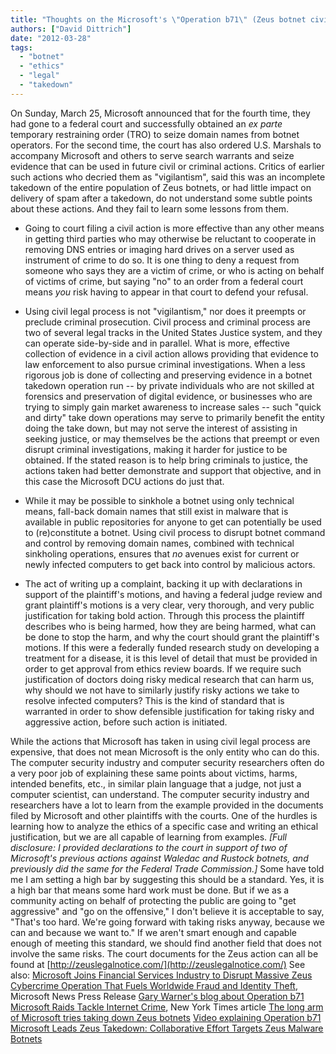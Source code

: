 ```yaml
---
title: "Thoughts on the Microsoft's \"Operation b71\" (Zeus botnet civil legal action)"
authors: ["David Dittrich"]
date: "2012-03-28"
tags: 
  - "botnet"
  - "ethics"
  - "legal"
  - "takedown"
---
```


On Sunday, March 25, Microsoft announced that for the fourth time, they had gone to a federal court and successfully obtained an _ex parte_ temporary restraining order (TRO) to seize domain names from botnet operators. For the second time, the court has also ordered U.S. Marshals to accompany Microsoft and others to serve search warrants and seize evidence that can be used in future civil or criminal actions. Critics of earlier such actions who decried them as "vigilantism", said this was an incomplete takedown of the entire population of Zeus botnets, or had little impact on delivery of spam after a takedown, do not understand some subtle points about these actions. And they fail to learn some lessons from them.

  

  
- Going to court filing a civil action is more effective than any other means in getting third parties who may otherwise be reluctant to cooperate in removing DNS entries or imaging hard drives on a server used as instrument of crime to do so. It is one thing to deny a request from someone who says they are a victim of crime, or who is acting on behalf of victims of crime, but saying "no" to an order from a federal court means _you_ risk having to appear in that court to defend your refusal.
  
- Using civil legal process is not "vigilantism," nor does it preempts or preclude criminal prosecution. Civil process and criminal process are two of several legal tracks in the United States Justice system, and they can operate side-by-side and in parallel. What is more, effective collection of evidence in a civil action allows providing that evidence to law enforcement to also pursue criminal investigations. When a less rigorous job is done of collecting and preserving evidence in a botnet takedown operation run -- by private individuals who are not skilled at forensics and preservation of digital evidence, or businesses who are trying to simply gain market awareness to increase sales -- such "quick and dirty" take down operations may serve to primarily benefit the entity doing the take down, but may not serve the interest of assisting in seeking justice, or may themselves be the actions that preempt or even disrupt criminal investigations, making it harder for justice to be obtained. If the stated reason is to help bring criminals to justice, the actions taken had better demonstrate and support that objective, and in this case the Microsoft DCU actions do just that.
  
- While it may be possible to sinkhole a botnet using only technical means, fall-back domain names that still exist in malware that is available in public repositories for anyone to get can potentially be used to (re)constitute a botnet. Using civil process to disrupt botnet command and control by removing domain names, combined with technical sinkholing operations, ensures that _no_ avenues exist for current or newly infected computers to get back into control by malicious actors.
  
- The act of writing up a complaint, backing it up with declarations in support of the plaintiff's motions, and having a federal judge review and grant plaintiff's motions is a very clear, very thorough, and very public justification for taking bold action. Through this process the plaintiff describes who is being harmed, how they are being harmed, what can be done to stop the harm, and why the court should grant the plaintiff's motions. If this were a federally funded research study on developing a treatment for a disease, it is this level of detail that must be provided in order to get approval from ethics review boards. If we require such justification of doctors doing risky medical research that can harm us, why should we not have to similarly justify risky actions we take to resolve infected computers? This is the kind of standard that is warranted in order to show defensible justification for taking risky and aggressive action, before such action is initiated.
  

  

While the actions that Microsoft has taken in using civil legal process are expensive, that does not mean Microsoft is the only entity who can do this. The computer security industry and computer security researchers often do a very poor job of explaining these same points about victims, harms, intended benefits, etc., in similar plain language that a judge, not just a computer scientist, can understand. The computer security industry and researchers have a lot to learn from the example provided in the documents filed by Microsoft and other plaintiffs with the courts. One of the hurdles is learning how to analyze the ethics of a specific case and writing an ethical justification, but we are all capable of learning from examples. _\[Full disclosure: I provided declarations to the court in support of two of Microsoft's previous actions against Waledac and Rustock botnets, and previously did the same for the Federal Trade Commission.\]_ Some have told me I am setting a high bar by suggesting this should be a standard. Yes, it is a high bar that means some hard work must be done. But if we as a community acting on behalf of protecting the public are going to "get aggressive" and "go on the offensive," I don't believe it is acceptable to say, "That's too hard. We're going forward with taking risks anyway, because we can and because we want to." If we aren't smart enough and capable enough of meeting this standard, we should find another field that does not involve the same risks. The court documents for the Zeus action can all be found at [http://zeuslegalnotice.com/](http://zeuslegalnotice.com/) See also: [Microsoft Joins Financial Services Industry to Disrupt Massive Zeus Cybercrime Operation That Fuels Worldwide Fraud and Identity Theft](http://www.microsoft.com/Presspass/press/2012/mar12/03-25CybercrimePR.mspx), Microsoft News Press Release [Gary Warner's blog about Operation b71](http://garwarner.blogspot.com/2012/03/microsoftdcu-fs-isac-and-nacha-vs-zeus.html) [Microsoft Raids Tackle Internet Crime](http://www.nytimes.com/2012/03/26/technology/microsoft-raids-tackle-online-crime.html), New York Times article [The long arm of Microsoft tries taking down Zeus botnets](http://news.cnet.com/8301-30685_3-57404275-264/the-long-arm-of-microsoft-tries-taking-down-zeus-botnets/) [Video explaining Operation b71](http://cdn-smooth.ms-studiosmedia.com/news/mp4_mq/101400_MSDCU_B71_MQ.mp4) [Microsoft Leads Zeus Takedown: Collaborative Effort Targets Zeus Malware Botnets](http://www.bankinfosecurity.com/articles.php?art_id=4623&rf=2012-03-27-eb)
